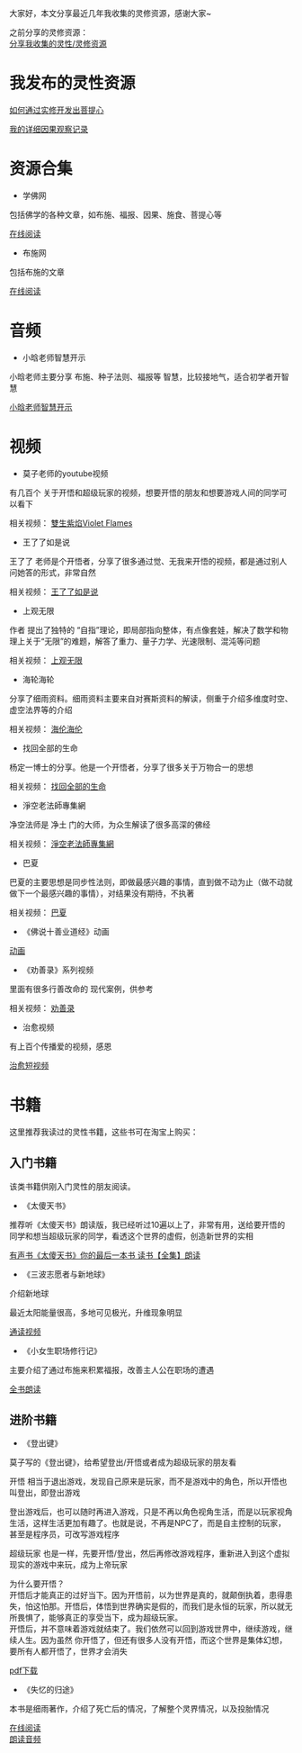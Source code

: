 大家好，本文分享最近几年我收集的灵修资源，感谢大家~

之前分享的灵修资源：  
[分享我收集的灵性/灵修资源](https://mirror.xyz/0xf63e1991A343814EdE505D7cfC368615EAe75307/wj1gdho96caAtO0RVKJ4BWC-N8RkVwtK6HyRtNZgi5s)



# 我发布的灵性资源

[如何通过实修开发出菩提心](https://github.com/yyc-git/MyData/blob/master/%E5%A6%82%E4%BD%95%E9%80%9A%E8%BF%87%E5%AE%9E%E4%BF%AE%E5%BC%80%E5%8F%91%E5%87%BA%E8%8F%A9%E6%8F%90%E5%BF%83.md)

[我的详细因果观察记录](https://www.jianshu.com/u/cc3df74554c5)



# 资源合集

- 学佛网

包括佛学的各种文章，如布施、福报、因果、施食、菩提心等

[在线阅读](http://www.xuefo9.net/)


- 布施网

包括布施的文章


[在线阅读](https://bushinet.org/forum.php?mod=forumdisplay&fid=292)



# 音频

- 小晗老师智慧开示

小晗老师主要分享 布施、种子法则、福报等 智慧，比较接地气，适合初学者开智慧

[小晗老师智慧开示](https://m.ximalaya.com/selfshare/album/56255464?uid=99925272&shrdv=XAAUJ59-PYvQ6S71kY_VKzbzh6NgjkV5xPa&shrh5=android&shrid=18fb502013d1f63&shrdh=1&shrpid=18fb502013dc524&srcType=6&subType=1010&srcId=56255464&commandShareId=f9b1ff2dc1b2b5e541d265f1b871e4ea&shareTime=1716728758589&shareLevel=1)

# 视频


- 莫子老师的youtube视频


有几百个 关于开悟和超级玩家的视频，想要开悟的朋友和想要游戏人间的同学可以看下

相关视频：
[雙生紫焰Violet Flames](https://www.youtube.com/@VioletTwinFlames)


- 王了了如是说

王了了 老师是个开悟者，分享了很多通过觉、无我来开悟的视频，都是通过别人问她答的形式，非常自然

相关视频：
[王了了如是说](https://space.bilibili.com/3493266536269973/)


- 上观无限

作者 提出了独特的 “自指”理论，即局部指向整体，有点像套娃，解决了数学和物理上关于“无限”的难题，解答了重力、量子力学、光速限制、混沌等问题

相关视频：
[上观无限](https://space.bilibili.com/1867125371/)



- 海轮海轮

分享了细雨资料。细雨资料主要来自对赛斯资料的解读，侧重于介绍多维度时空、虚空法界等的介绍

相关视频：
[海伦海伦](https://space.bilibili.com/632831023/)

- 找回全部的生命

杨定一博士的分享。他是一个开悟者，分享了很多关于万物合一的思想

相关视频：
[找回全部的生命](https://space.bilibili.com/573785706/)



- 淨空老法師專集網

净空法师是 净土 门的大师，为众生解读了很多高深的佛经

相关视频：
[淨空老法師專集網](https://www.youtube.com/@amtbhz)


- 巴夏

巴夏的主要思想是同步性法则，即做最感兴趣的事情，直到做不动为止（做不动就做下一个最感兴趣的事情），对结果没有期待，不执著

相关视频：
[巴夏](https://www.youtube.com/watch?v=nJCNvtpzrDQ&list=PL9bZQiODxRbO2TK2rNgkjHrOVEmtc67Hu)


- 《佛说十善业道经》动画

[动画](https://www.bilibili.com/video/BV1CJ4m1N77F/?spm_id_from=333.788.recommend_more_video.-1&vd_source=9fcdb7c5d92e95429d4dd9af0380937b)

- 《劝善录》系列视频

里面有很多行善改命的 现代案例，供参考

相关视频：
[劝善录](https://www.bilibili.com/video/BV16j411S7ko/?spm_id_from=333.788&vd_source=9fcdb7c5d92e95429d4dd9af0380937b)

- 治愈视频

有上百个传播爱的视频，感恩

[治愈短视频](https://www.bilibili.com/list/482514576?sort_field=pubtime&spm_id_from=333.999.0.0&oid=211295413&bvid=BV1Pa411y7rz)


# 书籍

这里推荐我读过的灵性书籍，这些书可在淘宝上购买：

## 入门书籍

该类书籍供刚入门灵性的朋友阅读。



- 《太傻天书》

推荐听《太傻天书》朗读版，我已经听过10遍以上了，非常有用，送给要开悟的同学和想当超级玩家的同学，看透这个世界的虚假，创造新世界的实相

[有声书《太傻天书》你的最后一本书 读书【全集】朗读](https://www.bilibili.com/video/BV14v4y1k7JF/?vd_source=9fcdb7c5d92e95429d4dd9af0380937b)



- 《三波志愿者与新地球》

介绍新地球

最近太阳能量很高，多地可见极光，升维现象明显


[通读视频](https://www.bilibili.com/video/BV1Nq4y1q79z/?spm_id_from=333.788&vd_source=9fcdb7c5d92e95429d4dd9af0380937b)


- 《小女生职场修行记》

主要介绍了通过布施来积累福报，改善主人公在职场的遭遇

[全书朗读](https://m.ximalaya.com/selfshare/album/3775689?uid=99925272&shrdv=XAAUJ59-PYvQ6S71kY_VKzbzh6NgjkV5xPa&shrh5=android&shrid=18fb43beab21590a&shrdh=1&shrpid=18fb43beab24722&srcType=6&subType=1010&srcId=3775689&commandShareId=c68465a3c77f535b06111a4722844122&shareTime=1716715776690&shareLevel=1)


## 进阶书籍

- 《登出键》

莫子写的《登出键》，给希望登出/开悟或者成为超级玩家的朋友看

开悟 相当于退出游戏，发现自己原来是玩家，而不是游戏中的角色，所以开悟也叫登出，即登出游戏

登出游戏后，也可以随时再进入游戏，只是不再以角色视角生活，而是以玩家视角生活，这样生活更加有趣了。也就是说，不再是NPC了，而是自主控制的玩家，甚至是程序员，可改写游戏程序


超级玩家 也是一样，先要开悟/登出，然后再修改游戏程序，重新进入到这个虚拟现实的游戏中来玩，成为上帝玩家


为什么要开悟？  
开悟后才能真正的过好当下。因为开悟前，以为世界是真的，就颠倒执着，患得患失，怕这怕那。开悟后，体悟到世界确实是假的，而我们是永恒的玩家，所以就无所畏惧了，能够真正的享受当下，成为超级玩家。  
开悟后，并不意味着游戏就结束了。我们依然可以回到游戏世界中，继续游戏，继续人生。因为虽然 你开悟了，但还有很多人没有开悟，而这个世界是集体幻想，要所有人都开悟了，世界才会消失



[pdf下载](https://github.com/yyc-git/MyData/blob/master/god/%E7%99%BB%E5%87%BA%E9%94%AE.pdf)





- 《失忆的归途》

本书是细雨著作，介绍了死亡后的情况，了解整个灵界情况，以及投胎情况

[在线阅读](https://mkxy.online/?page_id=147)  
[朗读音频](https://m.ximalaya.com/album/63504090)


